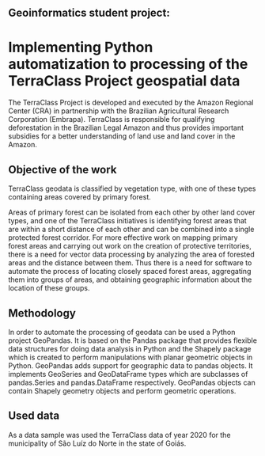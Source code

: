 ## Geoinformatics student project: 
# Implementing Python automatization to processing of the TerraClass Project geospatial data

The TerraClass Project is developed and executed by the Amazon Regional Center
(CRA) in partnership with the Brazilian Agricultural Research Corporation (Embrapa).
TerraClass is responsible for qualifying deforestation in the Brazilian Legal Amazon
and thus provides important subsidies for a better understanding of land use and
land cover in the Amazon.

## Objective of the work
TerraClass geodata is classified by vegetation type, with one of these types
containing areas covered by primary forest.

Areas of primary forest can be isolated from each other by other land cover types,
and one of the TerraClass initiatives is identifying forest areas that are within a short
distance of each other and can be combined into a single protected forest corridor.
For more effective work on mapping primary forest areas and carrying out work on
the creation of protective territories, there is a need for vector data processing by
analyzing the area of forested areas and the distance between them.
Thus there is a need for software to automate the process of locating closely spaced
forest areas, aggregating them into groups of areas, and obtaining geographic
information about the location of these groups.

## Methodology
In order to automate the processing of geodata can be used a Python project
GeoPandas.
It is based on the Pandas package that provides flexible data structures for doing
data analysis in Python and the Shapely package which is created to perform
manipulations with planar geometric objects in Python.
GeoPandas adds support for geographic data to pandas objects. It implements
GeoSeries and GeoDataFrame types which are subclasses of pandas.Series and
pandas.DataFrame respectively. GeoPandas objects can contain Shapely geometry
objects and perform geometric operations.

## Used data
As a data sample was used the TerraClass data of year 2020 for the municipality of
São Luíz do Norte in the state of Goiás.
